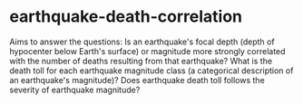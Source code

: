 # earthquake-death-correlation
Aims to answer the questions:
Is an earthquake's focal depth (depth of hypocenter below Earth's surface) or magnitude more strongly correlated with the number of deaths resulting from that earthquake?
What is the death toll for each earthquake magnitude class (a categorical description of an earthquake's magnitude)?
Does earthquake death toll follows the severity of earthquake magnitude?
